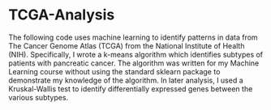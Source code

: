 # TCGA-Analysis

The following code uses machine learning to identify patterns in data from The Cancer Genome Atlas (TCGA) from the National Institute of Health (NIH). Specifically, I wrote a k-means algorithm which identifies subtypes of patients with pancreatic cancer. The algorithm was written for my Machine Learning course without using the standard sklearn package to demonstrate my knowledge of the algorithm. In later analysis, I used a Kruskal-Wallis test to identify differentially expressed genes between the various subtypes.
